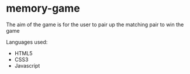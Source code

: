 # memory-game

The aim of the game is for the user to pair up the matching pair to win the game

Languages used:
- HTML5
- CSS3
- Javascript
